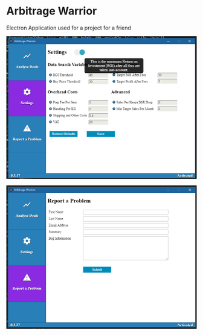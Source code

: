 # Arbitrage Warrior

Electron Application used for a project for a friend

![Alt text](Screenshots/settings_with_popup.png?raw=true)

![Alt text](Screenshots/report_problem.png?raw=true)

